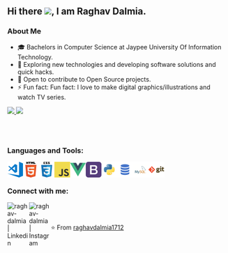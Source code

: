 <h2> Hi there <img src="https://raw.githubusercontent.com/MartinHeinz/MartinHeinz/master/wave.gif" width="30px">, I am Raghav Dalmia. </h2>
<h3>About Me</h3>

- 🎓 Bachelors in Computer Science at Jaypee University Of Information Technology.
- 🔭 Exploring new technologies and developing software solutions and quick hacks.
- 👯 Open to contribute to Open Source projects.
- ⚡ Fun fact: Fun fact: I love to make digital graphics/illustrations and watch TV series.


<a href="https://github.com/raghavdalmia1712">
  <img height="180em" src="https://github-readme-stats.vercel.app/api?username=raghavdalmia1712&theme=buefy&show_icons=true&theme=radical" />
  <img height="180em" src="https://github-readme-stats.vercel.app/api/top-langs/?username=raghavdalmia1712&theme=buefy&layout=compact&theme=radical" />
</a>

<br /><br/>

### Languages and Tools:
<img align="left" alt="Visual Studio Code" width="36px" src="https://raw.githubusercontent.com/github/explore/80688e429a7d4ef2fca1e82350fe8e3517d3494d/topics/visual-studio-code/visual-studio-code.png" />
<img align="left" alt="HTML5" width="36px" src="https://raw.githubusercontent.com/github/explore/80688e429a7d4ef2fca1e82350fe8e3517d3494d/topics/html/html.png" />
<img align="left" alt="CSS3" width="36px" src="https://raw.githubusercontent.com/github/explore/80688e429a7d4ef2fca1e82350fe8e3517d3494d/topics/css/css.png" />
<img align="left" alt="JavaScript" width="36px" src="https://raw.githubusercontent.com/github/explore/80688e429a7d4ef2fca1e82350fe8e3517d3494d/topics/javascript/javascript.png" />
<img align="left" alt="React" width="36px" src="https://raw.githubusercontent.com/github/explore/80688e429a7d4ef2fca1e82350fe8e3517d3494d/topics/vue/vue.png" />
<img align="left" alt="Bootstrap" width="36px" src="https://raw.githubusercontent.com/github/explore/80688e429a7d4ef2fca1e82350fe8e3517d3494d/topics/bootstrap/bootstrap.png" />
<img align="left" alt="Python" width="36px" src="https://raw.githubusercontent.com/github/explore/e94815998e4e0713912fed477a1f346ec04c3da2/topics/python/python.png" />
<img align="left" alt="SQL" width="36px" src="https://raw.githubusercontent.com/github/explore/80688e429a7d4ef2fca1e82350fe8e3517d3494d/topics/sql/sql.png" />
<img align="left" alt="MySQL" width="36px" src="https://raw.githubusercontent.com/github/explore/80688e429a7d4ef2fca1e82350fe8e3517d3494d/topics/mysql/mysql.png" />
<img align="left" alt="Git" width="36px" src="https://raw.githubusercontent.com/github/explore/80688e429a7d4ef2fca1e82350fe8e3517d3494d/topics/git/git.png" />

<br /><br/>

### Connect with me:
<a href="https://www.linkedin.com/in/raghavdalmia/"><img align="left" alt="raghav-dalmia | Linkedin" width="50px" src="https://cdn4.iconfinder.com/data/icons/social-media-2110/64/Linked_In-01-512.png" /></a>
<a href="https://www.instagram.com/0o_raghav_o0/"><img align="left" alt="raghav-dalmia | Instagram" width="50px" src="https://cdn4.iconfinder.com/data/icons/social-media-2110/64/Instagram-01-512.png" /></a>

<br /><br/>

⭐️ From [raghavdalmia1712](https://github.com/raghavdalmia1712)


<!--Here are some ideas to get you started:

- 🔭 I’m currently working on ...
- 🌱 I’m currently learning ...
- 👯 I’m looking to collaborate on ...
- 🤔 I’m looking for help with ...
- 💬 Ask me about ...
- 📫 How to reach me: ...
- 😄 Pronouns: ... -->